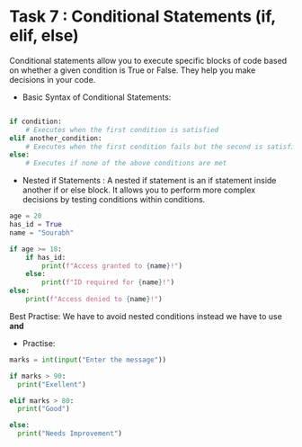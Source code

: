 # Task 7 : Conditional Statements (if, elif, else)
Conditional statements allow you to execute specific blocks of code based on whether a given condition is True or False. They help you make decisions in your code.

- Basic Syntax of Conditional Statements:

```.py

if condition:
    # Executes when the first condition is satisfied
elif another_condition:
    # Executes when the first condition fails but the second is satisfied
else:
    # Executes if none of the above conditions are met

```
- Nested if Statements : A nested if statement is an if statement inside another if or else block. It allows you to perform more complex decisions by testing conditions within conditions.

```.py
age = 20
has_id = True
name = "Sourabh"

if age >= 18:
    if has_id:
        print(f"Access granted to {name}!")
    else:
        print(f"ID required for {name}!")
else:
    print(f"Access denied to {name}!")
```

Best Practise: We have to avoid nested conditions instead we have to use **and**

- Practise:

```.py
marks = int(input("Enter the message"))

if marks > 90:
  print("Exellent")

elif marks > 80:
  print("Good")

else:
  print("Needs Improvement")

```